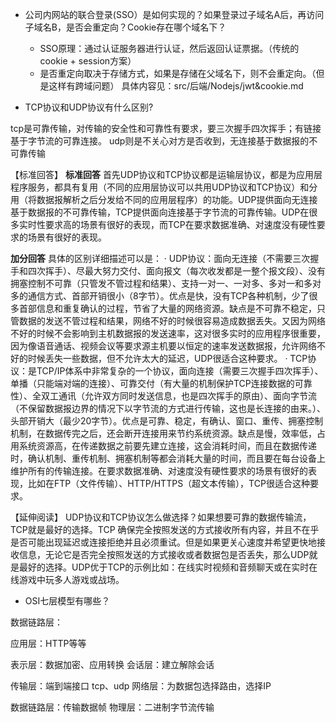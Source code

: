 - 公司内网站的联合登录(SSO）是如何实现的？如果登录过子域名A后，再访问子域名B，是否会重定向？Cookie存在哪个域名下？

    - SSO原理：通过认证服务器进行认证，然后返回认证票据。（传统的cookie + session方案）
    - 是否重定向取决于存储方式，如果是存储在父域名下，则不会重定向。（但是这样有跨域问题）
具体内容见：src/后端/Nodejs/jwt&cookie.md

- TCP协议和UDP协议有什么区别?

tcp是可靠传输，对传输的安全性和可靠性有要求，要三次握手四次挥手；有链接基于字节流的可靠连接。
udp则是不关心对方是否收到，无连接基于数据报的不可靠传输

【标准回答】
<b>标准回答</b>
首先UDP协议和TCP协议都是运输层协议，都是为应用层程序服务，都具有复用（不同的应用层协议可以共用UDP协议和TCP协议）和分用（将数据报解析之后分发给不同的应用层程序）的功能。UDP提供面向无连接基于数据报的不可靠传输，TCP提供面向连接基于字节流的可靠传输。UDP在很多实时性要求高的场景有很好的表现，而TCP在要求数据准确、对速度没有硬性要求的场景有很好的表现。

<b>加分回答</b>
具体的区别详细描述可以是：
· UDP协议：面向无连接（不需要三次握手和四次挥手）、尽最大努力交付、面向报文（每次收发都是一整个报文段）、没有拥塞控制不可靠（只管发不管过程和结果）、支持一对一、一对多、多对一和多对多的通信方式、首部开销很小（8字节）。优点是快，没有TCP各种机制，少了很多首部信息和重复确认的过程，节省了大量的网络资源。缺点是不可靠不稳定，只管数据的发送不管过程和结果，网络不好的时候很容易造成数据丢失。又因为网络不好的时候不会影响到主机数据报的发送速率，这对很多实时的应用程序很重要，因为像语音通话、视频会议等要求源主机要以恒定的速率发送数据报，允许网络不好的时候丢失一些数据，但不允许太大的延迟，UDP很适合这种要求。
· TCP协议：是TCP/IP体系中非常复杂的一个协议，面向连接（需要三次握手四次挥手）、单播（只能端对端的连接）、可靠交付（有大量的机制保护TCP连接数据的可靠性）、全双工通讯（允许双方同时发送信息，也是四次挥手的原由）、面向字节流（不保留数据报边界的情况下以字节流的方式进行传输，这也是长连接的由来。）、头部开销大（最少20字节）。优点是可靠、稳定，有确认、窗口、重传、拥塞控制机制，在数据传完之后，还会断开连接用来节约系统资源。缺点是慢，效率低，占用系统资源高，在传递数据之前要先建立连接，这会消耗时间，而且在数据传递时，确认机制、重传机制、拥塞机制等都会消耗大量的时间，而且要在每台设备上维护所有的传输连接。在要求数据准确、对速度没有硬性要求的场景有很好的表现，比如在FTP（文件传输）、HTTP/HTTPS（超文本传输），TCP很适合这种要求。

【延伸阅读】
UDP协议和TCP协议怎么做选择？如果想要可靠的数据传输流，TCP就是最好的选择。TCP 确保完全按照发送的方式接收所有内容，并且不在乎是否可能出现延迟或连接拒绝并且必须重试。但是如果更关心速度并希望更快地接收信息，无论它是否完全按照发送的方式接收或者数据包是否丢失，那么UDP就是最好的选择。UDP优于TCP的示例比如：在线实时视频和音频聊天或在实时在线游戏中玩多人游戏或战场。


- OSI七层模型有哪些？

数据链路层：

应用层：HTTP等等

表示层：数据加密、应用转换
会话层：建立解除会话

传输层：端到端接口 tcp、udp
网络层：为数据包选择路由，选择IP

数据链路层：传输数据帧
物理层：二进制字节流传输


